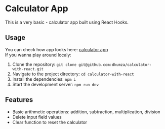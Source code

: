 
# Calculator App

This is a very basic - calculator app built using React Hooks.

## Usage
You can check how app looks here: [calculator app](https://dkumza.github.io/calculator-with-react/) <br>
If you wanna play around localy:
1. Clone the repository: `git clone git@github.com:dkumza/calculator-with-react.git`
2. Navigate to the project directory: `cd calculator-with-react`
3. Install the dependencies: `npm i`
4. Start the development server: `npm run dev`

## Features

- Basic arithmetic operations: addition, subtraction, multiplication, division
- Delete input field values
- Clear function to reset the calculator


